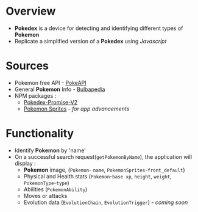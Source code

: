 # Overview
- **Pokedex** is a device for detecting and identifying different types of **Pokemon**
- Replicate a simplified version of a **Pokedex** using *Javascript*

# Sources
- Pokemon free API - [PokeAPI](https://pokeapi.co/docs/v2) 
- General **Pokemon** Info - [Bulbapedia](http://bulbapedia.bulbagarden.net/wiki/Pokedex)
- NPM packages :
    - [Pokedex-Promise-V2](https://github.com/PokeAPI/pokedex-promise-v2)
    - [Pokemon Sprites](https://github.com/PokeAPI/sprites#sprites) - *for app advancements*


# Functionality
- Identify **Pokemon** by 'name'
- On a successful search request(`getPokemonByName`), the application will display :
    - **Pokemon** image, (`Pokemon`- `name`, `PokemonSprites`-`front_default`)
    - Physical and Health stats (`Pokemon`-`base xp`, `height`, `weight`, `PokemonType`-`type`) 
    - Abilities (`PokemonAbility`)
    - Moves or attacks
    - Evolution data (`EvolutionChain`, `EvolutionTrigger`) - *coming soon*

